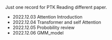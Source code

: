 Just one record for PTK Reading different paper.

- 2022.12.03 Attention Introduction
- 2022.12.04 Transformer and self Attention
- 2022.12.05 Probobility review
- 2022.12.06 GMM_model
